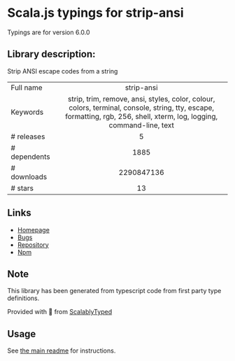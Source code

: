 
# Scala.js typings for strip-ansi

Typings are for version 6.0.0

## Library description:
Strip ANSI escape codes from a string

|                    |                 |
| ------------------ | :-------------: |
| Full name          | strip-ansi |
| Keywords           | strip, trim, remove, ansi, styles, color, colour, colors, terminal, console, string, tty, escape, formatting, rgb, 256, shell, xterm, log, logging, command-line, text |
| # releases         | 5 |
| # dependents       | 1885 |
| # downloads        | 2290847136 |
| # stars            | 13 |

## Links
- [Homepage](https://github.com/chalk/strip-ansi#readme)
- [Bugs](https://github.com/chalk/strip-ansi/issues)
- [Repository](https://github.com/chalk/strip-ansi)
- [Npm](https://www.npmjs.com/package/strip-ansi)
    


## Note
This library has been generated from typescript code from first party type definitions.

Provided with :purple_heart: from [ScalablyTyped](https://github.com/oyvindberg/ScalablyTyped)

## Usage
See [the main readme](../../readme.md) for instructions.


